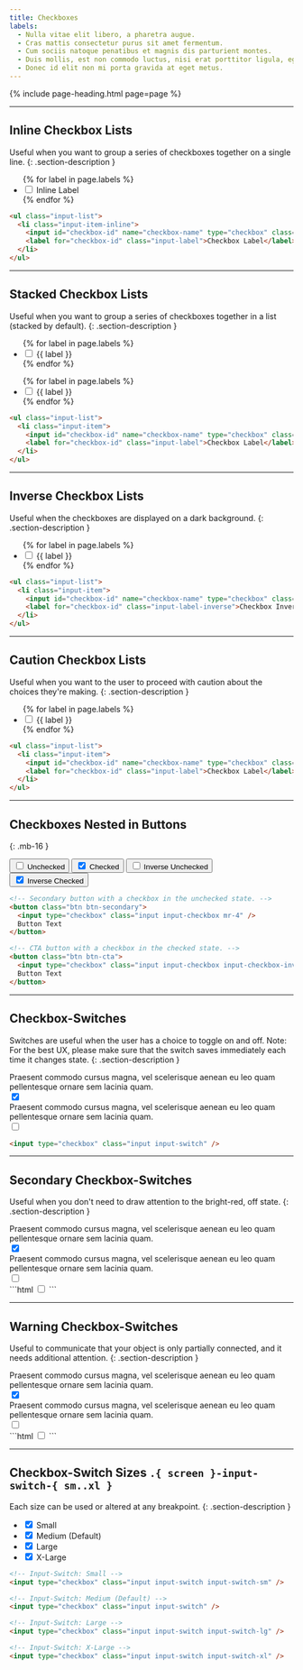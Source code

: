 ```yaml
---
title: Checkboxes
labels:
  - Nulla vitae elit libero, a pharetra augue.
  - Cras mattis consectetur purus sit amet fermentum.
  - Cum sociis natoque penatibus et magnis dis parturient montes.
  - Duis mollis, est non commodo luctus, nisi erat porttitor ligula, eget lacinia.
  - Donec id elit non mi porta gravida at eget metus.
---
```


{% include page-heading.html page=page %}

---

## Inline Checkbox Lists
Useful when you want to group a series of checkboxes together on a single line.
{: .section-description }

<ul class="input-list mb-24">
  {% for label in page.labels %}
    <li class="input-item-inline">
      <input id="checkbox-inline-{{ forloop.index }}" name="checkbox-list" type="checkbox" class="input input-checkbox" {% if forloop.index == 1 %}checked{% endif %} />
      <label for="checkbox-inline-{{ forloop.index }}" class="input-label">Inline Label</label>
    </li>
  {% endfor %}
</ul>

```html
<ul class="input-list">
  <li class="input-item-inline">
    <input id="checkbox-id" name="checkbox-name" type="checkbox" class="input input-checkbox" checked />
    <label for="checkbox-id" class="input-label">Checkbox Label</label>
  </li>
</ul>
```

---

## Stacked Checkbox Lists
Useful when you want to group a series of checkboxes together in a list (stacked by default).
{: .section-description }

<div class="col-container mb-16 sm:mb-24">
  <div class="col col-100 sm:col-50 mb-16 sm:mb-0">
    <div class="rounded bg-white p-8 sm:p-16 md:p-16 lg:p-24">
      <ul class="input-list">
        {% for label in page.labels %}
          <li class="input-item">
            <input id="checkbox-light-{{ forloop.index }}" name="checkbox-list" type="checkbox" class="input input-checkbox" {% if forloop.index == 1 %}checked{% endif %} />
            <label for="checkbox-light-{{ forloop.index }}" class="input-label">{{ label }}</label>
          </li>
        {% endfor %}
      </ul>
    </div>
  </div>
  <div class="col col-100 sm:col-50">
    <div class="box-secondary p-8 sm:p-16 md:p-16 lg:p-24">
      <ul class="input-list">
        {% for label in page.labels %}
          <li class="input-item">
            <input id="checkbox-dark-{{ forloop.index }}" name="checkbox-list" type="checkbox" class="input input-checkbox" {% if forloop.index == 1 %}checked{% endif %} />
            <label for="checkbox-dark-{{ forloop.index }}" class="input-label">{{ label }}</label>
          </li>
        {% endfor %}
      </ul>
    </div>
  </div>
</div>

```html
<ul class="input-list">
  <li class="input-item">
    <input id="checkbox-id" name="checkbox-name" type="checkbox" class="input input-checkbox" checked />
    <label for="checkbox-id" class="input-label">Checkbox Label</label>
  </li>
</ul>
```

---

## Inverse Checkbox Lists
Useful when the checkboxes are displayed on a dark background.
{: .section-description }

<div class="box-secondary p-8 sm:p-16 md:p-16 lg:p-24 bg-gray-darker">
  <ul class="input-list">
    {% for label in page.labels %}
      <li class="input-item">
        <input id="checkbox-inverse-{{ forloop.index }}" name="checkbox-inverse-list" type="checkbox" class="input input-checkbox input-checkbox-inverse" {% if forloop.index == 1 %}checked{% endif %} />
        <label for="checkbox-inverse-{{ forloop.index }}" class="input-label-inverse">{{ label }}</label>
      </li>
    {% endfor %}
  </ul>
</div>

```html
<ul class="input-list">
  <li class="input-item">
    <input id="checkbox-id" name="checkbox-name" type="checkbox" class="input input-checkbox input-checkbox-inverse" checked />
    <label for="checkbox-id" class="input-label-inverse">Checkbox Inverse Label</label>
  </li>
</ul>
```

---

## Caution Checkbox Lists
Useful when you want to the user to proceed with caution about the choices they're making.
{: .section-description }

<ul class="input-list">
  {% for label in page.labels %}
    <li class="input-item">
      <input id="checkbox-caution-{{ forloop.index }}" name="checkbox-list" type="checkbox" class="input input-checkbox input-checkbox-caution" {% if forloop.index == 1 %}checked{% endif %} />
      <label for="checkbox-caution-{{ forloop.index }}" class="input-label">{{ label }}</label>
    </li>
  {% endfor %}
</ul>

```html
<ul class="input-list">
  <li class="input-item">
    <input id="checkbox-id" name="checkbox-name" type="checkbox" class="input input-checkbox input-checkbox-caution" checked />
    <label for="checkbox-id" class="input-label">Checkbox Label</label>
  </li>
</ul>
```

---

## Checkboxes Nested in Buttons
{: .mb-16 }

<button class="btn btn-secondary mr-8 mb-8">
  <input type="checkbox" class="input input-checkbox mr-4" />
  Unchecked
</button>
<button class="btn btn-secondary mr-8 mb-8">
  <input type="checkbox" class="input input-checkbox mr-4" checked />
  Checked
</button>
<button class="btn btn-cta mr-8 mb-8">
  <input type="checkbox" class="input input-checkbox input-checkbox-inverse mr-4" />
  Inverse Unchecked
</button>
<button class="btn btn-cta mr-8 mb-8">
  <input type="checkbox" class="input input-checkbox input-checkbox-inverse mr-4" checked />
  Inverse Checked
</button>

```html
<!-- Secondary button with a checkbox in the unchecked state. -->
<button class="btn btn-secondary">
  <input type="checkbox" class="input input-checkbox mr-4" />
  Button Text
</button>

<!-- CTA button with a checkbox in the checked state. -->
<button class="btn btn-cta">
  <input type="checkbox" class="input input-checkbox input-checkbox-inverse mr-4" checked />
  Button Text
</button>
```

---

## Checkbox-Switches
Switches are useful when the user has a choice to toggle on and off. Note: For the best UX, please make sure that the switch saves immediately each time it changes state.
{: .section-description }

<div class="box h-60 mb-16 pt-24 pb-24 pl-16 pr-16 sm:pl-32 sm:pr-32">
  <div class="col-container-nowrap">
    <div class="components-checkboxes-switch-col col col-100 text-light ellipsis overflow-hidden white-space-nowrap">Praesent commodo cursus magna, vel scelerisque aenean eu leo quam pellentesque ornare sem lacinia quam.</div>
    <div class="col ml-16">
      <input type="checkbox" class="input input-switch" checked />
    </div>
  </div>
</div>
<div class="box-secondary h-60 pt-24 pb-24 pl-16 pr-16 sm:pl-32 sm:pr-32">
  <div class="col-container-nowrap">
    <div class="components-checkboxes-switch-col col col-100 text-light ellipsis overflow-hidden white-space-nowrap">Praesent commodo cursus magna, vel scelerisque aenean eu leo quam pellentesque ornare sem lacinia quam.</div>
    <div class="col ml-16">
      <input type="checkbox" class="input input-switch" />
    </div>
  </div>
</div>

```html
<input type="checkbox" class="input input-switch" />
```

---

## Secondary Checkbox-Switches
Useful when you don't need to draw attention to the bright-red, off state.
{: .section-description }

<div class="box h-60 mb-16 pt-24 pb-24 pl-16 pr-16 sm:pl-32 sm:pr-32">
  <div class="col-container-nowrap">
    <div class="components-checkboxes-switch-col col col-100 text-light ellipsis overflow-hidden white-space-nowrap">Praesent commodo cursus magna, vel scelerisque aenean eu leo quam pellentesque ornare sem lacinia quam.</div>
    <div class="col ml-16">
      <input type="checkbox" class="input input-switch-secondary" checked />
    </div>
  </div>
</div>
<div class="box-secondary h-60 pt-24 pb-24 pl-16 pr-16 sm:pl-32 sm:pr-32">
  <div class="col-container-nowrap">
    <div class="components-checkboxes-switch-col col col-100 text-light ellipsis overflow-hidden white-space-nowrap">Praesent commodo cursus magna, vel scelerisque aenean eu leo quam pellentesque ornare sem lacinia quam.</div>
    <div class="col ml-16">
      <input type="checkbox" class="input input-switch-secondary" />
    </div>
  </div>
</div>
```html
<input type="checkbox" class="input input-switch-secondary" />
```

---

## Warning Checkbox-Switches
Useful to communicate that your object is only partially connected, and it needs additional attention.
{: .section-description }

<div class="box h-60 mb-16 pt-24 pb-24 pl-16 pr-16 sm:pl-32 sm:pr-32">
  <div class="col-container-nowrap">
    <div class="components-checkboxes-switch-col col col-100 text-light ellipsis overflow-hidden white-space-nowrap">Praesent commodo cursus magna, vel scelerisque aenean eu leo quam pellentesque ornare sem lacinia quam.</div>
    <div class="col ml-16">
      <input type="checkbox" class="input input-switch-secondary input-switch-warning" checked />
    </div>
  </div>
</div>
<div class="box-secondary h-60 pt-24 pb-24 pl-16 pr-16 sm:pl-32 sm:pr-32">
  <div class="col-container-nowrap">
    <div class="components-checkboxes-switch-col col col-100 text-light ellipsis overflow-hidden white-space-nowrap">Praesent commodo cursus magna, vel scelerisque aenean eu leo quam pellentesque ornare sem lacinia quam.</div>
    <div class="col ml-16">
      <input type="checkbox" class="input input-switch-secondary input-switch-warning" />
    </div>
  </div>
</div>
```html
<input type="checkbox" class="input input-switch-secondary input-switch-warning" />
```

---

## Checkbox-Switch Sizes `.{ screen }-input-switch-{ sm..xl }`
Each size can be used or altered at any breakpoint.
{: .section-description }

<ul class="input-list">
  <li class="input-item">
    <input id="small-switch-on-sm" type="checkbox" class="input input-switch input-switch-sm center-obj" checked />
    <label for="small-switch-on-sm" class="text-sm text-light ml-4 medium">Small</label>
  </li>
  <li class="input-item">
    <input id="small-switch-on-md" type="checkbox" class="input input-switch center-obj" checked />
    <label for="small-switch-on-md" class="text-sm text-light ml-4 medium">Medium (Default)</label>
  </li>
  <li class="input-item">
    <input id="small-switch-on-lg" type="checkbox" class="input input-switch input-switch-lg center-obj" checked />
    <label for="small-switch-on-lg" class="text-sm text-light ml-4 medium">Large</label>
  </li>
  <li class="input-item">
    <input id="small-switch-on-xl" type="checkbox" class="input input-switch input-switch-xl center-obj" checked />
    <label for="small-switch-on-xl" class="text-sm text-light ml-4 medium">X-Large</label>
  </li>
</ul>

```html
<!-- Input-Switch: Small -->
<input type="checkbox" class="input input-switch input-switch-sm" />

<!-- Input-Switch: Medium (Default) -->
<input type="checkbox" class="input input-switch" />

<!-- Input-Switch: Large -->
<input type="checkbox" class="input input-switch input-switch-lg" />

<!-- Input-Switch: X-Large -->
<input type="checkbox" class="input input-switch input-switch-xl" />
```
